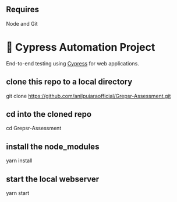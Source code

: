 ## Requires

Node and Git

# 🚀 Cypress Automation Project

End-to-end testing using [Cypress](https://www.cypress.io/) for web applications.

## clone this repo to a local directory

git clone https://github.com/anilpujaraofficial/Grepsr-Assessment.git

## cd into the cloned repo

cd Grepsr-Assessment

## install the node_modules

yarn install

## start the local webserver

yarn start


